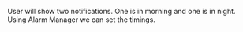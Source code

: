 User will show two notifications.
One is in morning and one is in night.
Using Alarm Manager we can set the timings.
